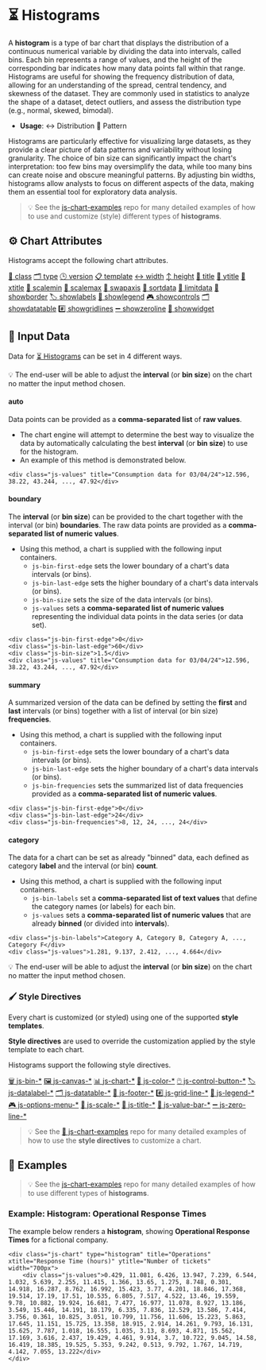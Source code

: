 # ⏳ Histograms

A **histogram** is a type of bar chart that displays the distribution of a continuous numerical variable by dividing the data into intervals, called bins. Each bin represents a range of values, and the height of the corresponding bar indicates how many data points fall within that range. Histograms are useful for showing the frequency distribution of data, allowing for an understanding of the spread, central tendency, and skewness of the dataset. They are commonly used in statistics to analyze the shape of a dataset, detect outliers, and assess the distribution type (e.g., normal, skewed, bimodal).

 - **Usage**: ↔️ Distribution 🧵 Pattern

Histograms are particularly effective for visualizing large datasets, as they provide a clear picture of data patterns and variability without losing granularity. The choice of bin size can significantly impact the chart's interpretation: too few bins may oversimplify the data, while too many bins can create noise and obscure meaningful patterns. By adjusting bin widths, histograms allow analysts to focus on different aspects of the data, making them an essential tool for exploratory data analysis.

> 💡 See the [js-chart-examples](https://github.com/wrathtafarian/js-chart-examples/charts/histograms.md) repo for many detailed examples of how to use and customize (style) different types of **histograms**.

## ⚙️ Chart Attributes

Histograms accept the following chart attributes.

[🧱 class](../Chart%20Attributes.md#-class)
[🗂️ type](../Chart%20Attributes.md#-type)
[🕒 version](../Chart%20Attributes.md#-version)
[📋 template](../Chart%20Attributes.md#-template)
[↔️ width](../Chart%20Attributes.md#-width)
[↕️ height](../Chart%20Attributes.md#-height)
[📄 title](../Chart%20Attributes.md#-title)
[📄 ytitle](../Chart%20Attributes.md#-ytitle)
[📄 xtitle](../Chart%20Attributes.md#-xtitle)
[📏 scalemin](../Chart%20Attributes.md#-scalemin)
[📏 scalemax](../Chart%20Attributes.md#-scalemax)
[🔄 swapaxis](../Chart%20Attributes.md#-swapaxis)
[🔽 sortdata](../Chart%20Attributes.md#-sortdata)
[🚫 limitdata](../Chart%20Attributes.md#-limitdata)
[🔲 showborder](../Chart%20Attributes.md#-showborder)
[🏷️ showlabels](../Chart%20Attributes.md#-showlabels)
[📘 showlegend](../Chart%20Attributes.md#-showlegend)
[🎮 showcontrols](../Chart%20Attributes.md#-showcontrols)
[🗂️ showdatatable](../Chart%20Attributes.md#-showdatatable)
[#️⃣ showgridlines](../Chart%20Attributes.md#-showgridlines)
[➖ showzeroline](../Chart%20Attributes.md#-showzeroline)
[📲 showwidget](../Chart%20Attributes.md#-showwidget)

## 🧱 Input Data

Data for [⏳ Histograms](charts/Histograms.md) can be set in 4 different ways.

💡 The end-user will be able to adjust the **interval** (or **bin size**) on the chart no matter the input method chosen.

#### auto

Data points can be provided as a **comma-separated list** of **raw values**.
 - The chart engine will attempt to determine the best way to visualize the data by automatically calculating the best **interval** (or **bin size**) to use for the histogram.
 - An example of this method is demonstrated below.

```
<div class="js-values" title="Consumption data for 03/04/24">12.596, 38.22, 43.244, ..., 47.92</div>
```

#### boundary

The **interval** (or **bin size**) can be provided to the chart together with the interval (or bin) **boundaries**. The raw data points are provided as a **comma-separated list of numeric values**.
 - Using this method, a chart is supplied with the following input containers.
   - `js-bin-first-edge` sets the lower boundary of a chart's data intervals (or bins).
   - `js-bin-last-edge` sets the higher boundary of a chart's data intervals (or bins).
   - `js-bin-size` sets the size of the data intervals (or bins).
   - `js-values` sets a **comma-separated list of numeric values** representing the individual data points in the data series (or data set).

```
<div class="js-bin-first-edge">0</div>
<div class="js-bin-last-edge">60</div>
<div class="js-bin-size">1.5</div>
<div class="js-values" title="Consumption data for 03/04/24">12.596, 38.22, 43.244, ..., 47.92</div>
```

#### summary

A summarized version of the data can be defined by setting the **first** and **last** intervals (or bins) together with a list of interval (or bin size) **frequencies**.
 - Using this method, a chart is supplied with the following input containers.
   - `js-bin-first-edge` sets the lower boundary of a chart's data intervals (or bins).
   - `js-bin-last-edge` sets the higher boundary of a chart's data intervals (or bins).
   - `js-bin-frequencies` sets the summarized list of data frequencies provided as a **comma-separated list of numeric values**.

```
<div class="js-bin-first-edge">0</div>
<div class="js-bin-last-edge">24</div>
<div class="js-bin-frequencies">8, 12, 24, ..., 24</div>
```
#### category

The data for a  chart can be set as already "binned" data, each defined as category **label** and the interval (or bin) **count**.
 - Using this method, a chart is supplied with the following input containers.
   - `js-bin-labels` set a **comma-separated list of text values** that define the category names (or labels) for each bin.
    - `js-values` sets a **comma-separated list of numeric values** that are already **binned** (or divided into **intervals**).

```
<div class="js-bin-labels">Category A, Category B, Category A, ..., Category F</div>
<div class="js-values">1.281, 9.137, 2.412, ..., 4.664</div>
```

💡 The end-user will be able to adjust the **interval** (or **bin size**) on the chart no matter the input method chosen.

### 🖌️ Style Directives

Every chart is customized (or styled) using one of the supported **style templates**.

**Style directives** are used to override the customization applied by the style template to each chart.

Histograms support the following style directives.

[🗑️ js-bin-*](../directives/Style%20Directive%20Bin.md)
[🖼️ js-canvas-*](../directives/Style%20Directive%20Canvas.md)
[📊 js-chart-*](../directives/Style%20Directive%20Chart.md)
[🎨 js-color-*](../directives/Style%20Directive%20Color.md)
[🖱️ js-control-button-*](../directives/Style%20Directive%20Control%20Buttons.md)
[🏷️ js-datalabel-*](../directives/Style%20Directive%20Data%20Label.md)
[🗂️ js-datatable-*](../directives/Style%20Directive%20Data%20Table.md)
[🦶 js-footer-*](../directives/Style%20Directive%20Footer.md)
#[️⃣ js-grid-line-*](../directives/Style%20Directive%20Grid%20Line.md)
[📘 js-legend-*](../directives/Style%20Directive%20Legend.md)
[🎮 js-options-menu-*](../directives/Style%20Directive%20Options%20Menu.md)
[📏 js-scale-*](../directives/Style%20Directive%20Scale.md)
[📄 js-title-*](../directives/Style%20Directive%20Title.md)
[🧱 js-value-bar-*](../directives/Style%20Directive%20Value%20Bar.md)
[➖ js-zero-line-*](../directives/Style%20Directive%20Zero%20Line.md)

> 💡 See the [👀 js-chart-examples](https://github.com/wrathtafarian/js-chart-examples) repo for many detailed examples of how to use the **style directives** to customize a chart.

## 👀 Examples

> 💡 See the [js-chart-examples](https://github.com/wrathtafarian/js-chart-examples/charts/histograms.md) repo for many detailed examples of how to use different types of **histograms**.

### Example: Histogram: Operational Response Times

The example below renders a **histogram**, showing **Operational Response Times** for a fictional company.

```
<div class="js-chart" type="histogram" title="Operations" xtitle="Response Time (hours)" ytitle="Number of tickets" width="700px">
    <div class="js-values">0.429, 11.081, 6.426, 13.947, 7.239, 6.544, 1.032, 5.639, 2.255, 11.415, 1.366, 13.65, 1.275, 8.748, 0.301, 14.918, 16.287, 8.762, 16.992, 15.423, 3.77, 4.201, 18.846, 17.368, 19.514, 17.19, 17.51, 10.535, 6.805, 7.517, 4.522, 13.46, 19.559, 9.78, 10.882, 19.924, 16.681, 7.477, 16.977, 11.078, 8.927, 13.186, 3.549, 15.446, 14.191, 18.179, 6.335, 7.836, 12.529, 13.586, 7.414, 3.756, 0.361, 10.825, 3.051, 10.799, 11.756, 11.606, 15.223, 5.863, 17.645, 11.151, 15.725, 13.358, 18.915, 2.914, 14.261, 9.793, 16.131, 15.625, 7.787, 1.018, 16.555, 1.035, 3.13, 8.693, 4.871, 15.562, 17.169, 3.616, 2.437, 19.429, 4.461, 9.914, 3.7, 10.722, 9.045, 14.58, 16.419, 18.385, 19.525, 5.353, 9.242, 0.513, 9.792, 1.767, 14.719, 4.142, 7.055, 13.222</div>
</div>
```